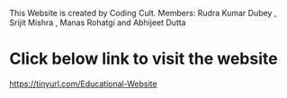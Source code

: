 This Website is created by Coding Cult.
Members:  Rudra Kumar Dubey , Srijit Mishra , Manas Rohatgi and Abhijeet Dutta

# Click below link to visit the website

https://tinyurl.com/Educational-Website
